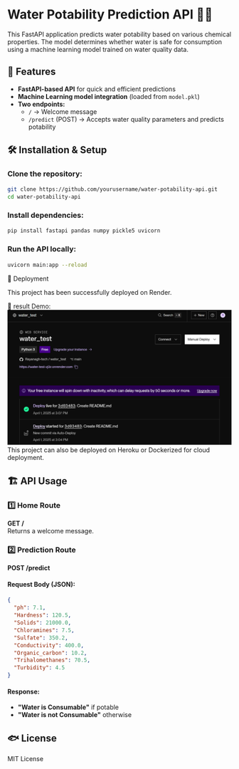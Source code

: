 # Water Potability Prediction API 🌊🚰

This FastAPI application predicts water potability based on various chemical properties. The model determines whether water is safe for consumption using a machine learning model trained on water quality data.

## 🚀 Features
- **FastAPI-based API** for quick and efficient predictions
- **Machine Learning model integration** (loaded from `model.pkl`)
- **Two endpoints:**
  - `/` → Welcome message
  - `/predict` (POST) → Accepts water quality parameters and predicts potability

## 🛠️ Installation & Setup
### Clone the repository:
```bash
git clone https://github.com/yourusername/water-potability-api.git
cd water-potability-api
```

### Install dependencies:
```bash
pip install fastapi pandas numpy pickle5 uvicorn
```

### Run the API locally:
```bash
uvicorn main:app --reload
```

📱 Deployment

This project has been successfully deployed on Render.

🔗 result Demo: ![Description](./Screenshot%202025-04-01%20151607.png)
This project can also be deployed on Heroku or Dockerized for cloud deployment.

## 🏗️ API Usage
### 1️⃣ Home Route  
**GET /**  
Returns a welcome message.

### 2️⃣ Prediction Route  
**POST /predict**  

#### Request Body (JSON):
```json
{
  "ph": 7.1,
  "Hardness": 120.5,
  "Solids": 21000.0,
  "Chloramines": 7.5,
  "Sulfate": 350.2,
  "Conductivity": 400.0,
  "Organic_carbon": 10.2,
  "Trihalomethanes": 70.5,
  "Turbidity": 4.5
}
```

#### Response:
- **"Water is Consumable"** if potable
- **"Water is not Consumable"** otherwise

## 🐟 License
MIT License


